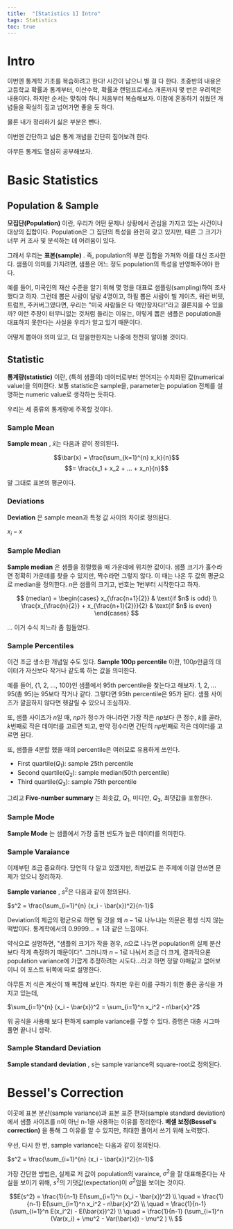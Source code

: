 ```yaml
---
title:  "[Statistics 1] Intro"
tags: Statistics
toc: true
---
```


# Intro
이번엔 통계학 기초를 복습하려고 한다! 시간이 남으니 별 걸 다 한다. 초중반의 내용은 고등학교 확률과 통계부터, 이산수학, 확률과 랜덤프로세스 개론까지 몇 번은 우려먹은 내용이다. 하지만 순서는 맞춰야 하니 처음부터 복습해보자. 이참에 혼동하기 쉬웠던 개념들을 확실히 짚고 넘어가면 좋을 듯 하다.

물론 내가 정리하기 싫은 부분은 뺀다.

이번엔 간단하고 넓은 통계 개념을 간단히 짚어보려 한다.

아무튼 통계도 열심히 공부해보자.


# Basic Statistics
## Population & Sample
__모집단(Population)__ 이란, 우리가 어떤 문제나 상황에서 관심을 가지고 있는 사건이나 대상의 집합이다. Population은 그 집단의 특성을 완전히 갖고 있지만, 때론 그 크기가 너무 커 조사 및 분석하는 데 어려움이 있다.

그래서 우리는 __표본(sample)__ . 즉, population의 부분 집합을 가져와 이를 대신 조사한다. 샘플이 의미를 가지려면, 샘플은 어느 정도 population의 특성을 반영해주어야 한다.

예를 들어, 미국인의 재산 수준을 알기 위해 몇 명을 대표로 샘플링(sampling)하여 조사했다고 하자. 그런데 뽑은 사람이 달랑 4명이고, 하필 뽑은 사람이 빌 게이츠, 워런 버핏, 트럼프, 주커버그였다면, 우리는 "미국 사람들은 다 억만장자다!"라고 결론지을 수 있을까? 이런 주장이 터무니없는 것처럼 들리는 이유는, 이렇게 뽑은 샘플은 population을 대표하지 못한다는 사실을 우리가 알고 있기 때문이다.

어떻게 뽑아야 의미 있고, 더 믿을만한지는 나중에 천천히 알아볼 것이다.

## Statistic
__통계량(statistic)__ 이란, (특히 샘플의) 데이터로부터 얻어지는 수치화된 값(numerical value)을 의미한다. 보통 statistic은 sample을, parameter는 population 전체를 설명하는 numeric value로 생각하는 듯하다.

우리는 세 종류의 통계량에 주목할 것이다.

### Sample Mean
__Sample mean__ , $\bar{x}$는 다음과 같이 정의된다.

$$\bar{x} = \frac{\sum_{k=1}^{n} x_k}{n}$$ $$= \frac{x_1 + x_2 + ... + x_n}{n}$$

말 그대로 표본의 평균이다.

### Deviations
__Deviation__ 은 sample mean과 특정 값 사이의 차이로 정의된다.

$x_i - x$

### Sample Median
__Sample median__ 은 샘플을 정렬했을 때 가운데에 위치한 값이다. 샘플 크기가 홀수라면 정확히 가운데를 찾을 수 있지만, 짝수라면 그렇지 않다. 이 때는 나온 두 값의 평균으로 median을 정의한다. $n$은 샘플의 크기고, 번호는 1번부터 시작한다고 하자.

$$
(median) = 
\begin{cases}
x_{\frac{n+1}{2}} & \text{if $n$ is odd} \\
\frac{x_{\frac{n}{2}} + x_{\frac{n+1}{2}}}{2} & \text{if $n$ is even}
\end{cases}
$$

... 이거 수식 치느라 좀 힘들었다.

### Sample Percentiles
이건 조금 생소한 개념일 수도 있다. __Sample 100p percentile__ 이란, $100p%$만큼의 데이터가 자신보다 작거나 같도록 하는 값을 의미한다.

예를 들어, {1, 2, ..., 100}인 샘플에서 95th percentile을 찾는다고 해보자. 1, 2, ... 95(총 $95%$)는 95보다 작거나 같다. 그렇다면 95th percentile은 95가 된다. 샘플 사이즈가 깔끔하지 않다면 헷갈릴 수 있으니 조심하자.

또, 샘플 사이즈가 $n$일 때, $np$가 정수가 아니라면 가장 작은 $np$보다 큰 정수, $k$를 골라, $k$번째로 작은 데이터를 고르면 되고, 만약 정수라면 간단히 $np$번째로 작은 데이터를 고르면 된다.

또, 샘플을 4분할 했을 때의 percentile은 여러모로 유용하게 쓰인다.

- First quartile($Q_1$): sample 25th percentile 
- Second quartile($Q_2$): sample median(50th percentile)
- Third quartile($Q_3$): sample 75th percentile

그리고 __Five-number summary__ 는 최솟값, $Q_1$, 미디안, $Q_3$, 최댓값을 포함한다.

### Sample Mode
__Sample Mode__ 는 샘플에서 가장 출현 빈도가 높은 데이터를 의미한다. 

### Sample Varaiance
이제부턴 조금 중요하다. 당연히 다 알고 있겠지만, 최빈값도 쓴 주제에 이걸 안쓰면 문제가 있으니 정리하자.

__Sample variance__ , $s^2$은 다음과 같이 정의된다.

$s^2 = \frac{\sum_{i=1}^{n} (x_i - \bar{x})^2}{n-1}$

Deviation의 제곱의 평균으로 하면 될 것을 왜 $n-1$로 나누냐는 의문은 평생 식지 않는 떡밥이다. 통계학에서의 $0.9999... = 1$과 같은 느낌이다.

약식으로 설명하면, "샘플의 크기가 작을 경우, $n$으로 나누면 population의 실제 분산보다 작게 측정하기 때문이다". 그러니까 $n-1$로 나눠서 조금 더 크게, 결과적으론 population variance에 가깝게 추정하려는 시도다...라고 하면 정말 야매같고 없어보이니 이 포스트 뒤쪽에 따로 설명한다.

아무튼 저 식은 계산이 꽤 복잡해 보인다. 하지만 우린 이를 구하기 위한 좋은 공식을 가지고 있는데,

$\sum_{i=1}^{n} (x_i - \bar{x})^2 = \sum_{i=1}^n x_i^2 - n\bar{x}^2$

위 공식을 사용해 보다 편하게 sample variance를 구할 수 있다. 증명은 대충 시그마 풀면 끝나니 생략.

### Sample Standard Deviation
__Sample standard deviation__ , $s$는 sample variance의 square-root로 정의된다.


# Bessel's Correction
이곳에 표본 분산(sample variance)과 표본 표준 편차(sample standard deviation)에서 샘플 사이즈를 n이 아닌 n-1을 사용하는 이유를 정리한다. __베셀 보정(Bessel's correction)__ 을 통해 그 이유를 알 수 있지만, 최대한 풀어서 쓰기 위해 노력했다.

우선, 다시 한 번, sample variance는 다음과 같이 정의된다.

$s^2 = \frac{\sum_{i=1}^{n} (x_i - \bar{x})^2}{n-1}$

가장 간단한 방법은, 실제로 저 값이 population의 varaince, $\sigma^2$을 잘 대표해준다는 사실을 보이기 위해, $s^2$의 기댓값(expectation)이 $\sigma^2$임을 보이는 것이다.

$$E(s^2) = \frac{1}{n-1} E(\sum_{i=1}^n (x_i - \bar{x})^2) \\ \quad = \frac{1}{n-1} E(\sum_{i=1}^n x_i^2 - n\bar{x}^2) \\ \quad = \frac{1}{n-1} (\sum_{i=1}^n E(x_i^2) - E(\bar{x})^2) \\ \quad = \frac{1}{n-1} (\sum_{i=1}^n (Var(x_i) + \mu^2 - Var(\bar(x)) - \mu^2 ) \\ $$